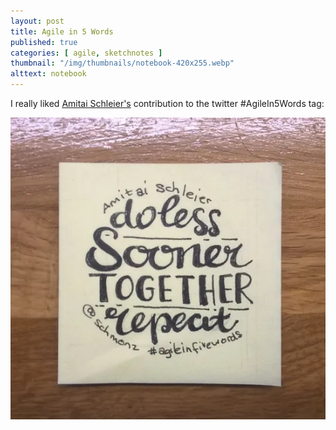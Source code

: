 ```yaml
---
layout: post
title: Agile in 5 Words
published: true
categories: [ agile, sketchnotes ]
thumbnail: "/img/thumbnails/notebook-420x255.webp"
alttext: notebook
---
```


I really liked <a href="https://twitter.com/schmonz">Amitai Schleier's</a> contribution to the twitter 
#AgileIn5Words tag:

![do less](/img/posts/agile-in-five-words/do-less.webp)

